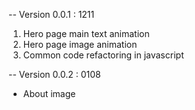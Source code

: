 -- Version 0.0.1 : 1211

1. Hero page main text animation
2. Hero page image animation
3. Common code refactoring in javascript

-- Version 0.0.2 : 0108

- About image
